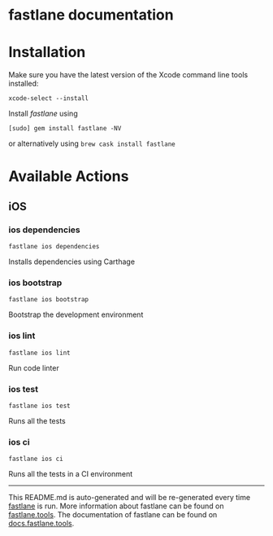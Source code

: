 fastlane documentation
================
# Installation

Make sure you have the latest version of the Xcode command line tools installed:

```
xcode-select --install
```

Install _fastlane_ using
```
[sudo] gem install fastlane -NV
```
or alternatively using `brew cask install fastlane`

# Available Actions
## iOS
### ios dependencies
```
fastlane ios dependencies
```
Installs dependencies using Carthage
### ios bootstrap
```
fastlane ios bootstrap
```
Bootstrap the development environment
### ios lint
```
fastlane ios lint
```
Run code linter
### ios test
```
fastlane ios test
```
Runs all the tests
### ios ci
```
fastlane ios ci
```
Runs all the tests in a CI environment

----

This README.md is auto-generated and will be re-generated every time [fastlane](https://fastlane.tools) is run.
More information about fastlane can be found on [fastlane.tools](https://fastlane.tools).
The documentation of fastlane can be found on [docs.fastlane.tools](https://docs.fastlane.tools).
